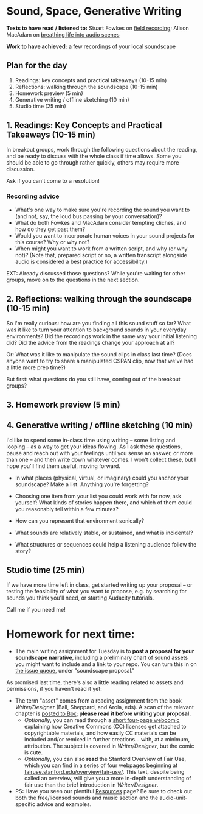 
# Sound, Space, Generative Writing

**Texts to have read / listened to:** Stuart Fowkes on [field recording](https://citiesandmemory.com/2014/08/top-5-things-need-make-great-field-recording/); Alison MacAdam on [breathing life into audio scenes](https://training.npr.org/audio/six-npr-stories-that-breathe-life-into-neighborhood-scenes)

**Work to have achieved:** a few recordings of your local soundscape

## Plan for the day

1. Readings: key concepts and practical takeaways (10-15 min)
2. Reflections: walking through the soundscape (10-15 min)
3. Homework preview (5 min)
4. Generative writing / offline sketching (10 min)
5. Studio time (25 min)


## 1. Readings: Key Concepts and Practical Takeaways (10-15 min)

In breakout groups, work through the following questions about the reading, and be ready to discuss with the whole class if time allows. Some you should be able to go through rather quickly, others may require more discussion.

Ask if you can't come to a resolution!

### Recording advice

* What's one way to make sure you're recording the sound you want to (and not, say, the loud bus passing by your conversation)? <!-- listen through headphones while you record -->
* What do both Fowkes and MacAdam consider tempting cliches, and how do they get past them?
* Would you want to incorporate human voices in your sound projects for this course? Why or why not?
* When might you want to work from a written script, and why (or why not)? (Note that, prepared script or no, a written transcript alongside audio is considered a best practice for accessibility.)

EXT: Already discussed those questions? While you're waiting for other groups, move on to the questions in the next section.

## 2. Reflections: walking through the soundscape (10-15 min)

So I'm really curious: how are you finding all this sound stuff so far? What was it like to turn your attention to background sounds in your everyday environments? Did the recordings work in the same way your initial listening did? Did the advice from the readings change your approach at all?

Or: What was it like to manipulate the sound clips in class last time? (Does anyone want to try to share a manipulated CSPAN clip, now that we've had a little more prep time?)

But first: what questions do you still have, coming out of the breakout groups?

## 3. Homework preview (5 min)

## 4. Generative writing / offline sketching (10 min)
I'd like to spend some in-class time using writing – some listing and looping – as a way to get your ideas flowing. As I ask these questions, pause and reach out with your feelings until you sense an answer, or more than one – and then write down whatever comes. I won't collect these, but I hope you'll find them useful, moving forward.

- In what places (physical, virtual, or imaginary) could you anchor your soundscape? Make a list. Anything you're forgetting?

- Choosing one item from your list you could work with for now, ask yourself: What kinds of stories happen there, and which of them could you reasonably tell within a few minutes?

- How can you represent that environment sonically?

- What sounds are relatively stable, or sustained, and what is incidental?

- What structures or sequences could help a listening audience follow the story?


## Studio time (25 min)

If we have more time left in class, get started writing up your proposal – or testing the feasibility of what you want to propose, e.g. by searching for sounds you think you'll need, or starting Audacity tutorials.

<!-- FOR NEXT TIME:
Please go to our shared notes doc, [bit.ly/cdm2020fall-notes](http://bit.ly/cdm2020fall-notes) to set your working goals for today. When we're done, you can come back to the doc and update with your progress / goals for your next working session.
-->


Call me if you need me!

# Homework for next time:
* The main writing assignment for Tuesday is to <strong>post a proposal for your soundscape narrative</strong>, including a preliminary chart of sound assets you might want to include and a link to your repo. You can turn this in on [the issue queue]({{site.github.issues_url}}), under "soundscape proposal."

As promised last time, there's also a little reading related to assets and permissions, if you haven't read it yet:

* The term "asset" comes from a reading assignment from the book _Writer/Designer_ (Ball, Sheppard, and Arola, eds). A scan of the relevant chapter is <a title="not posted publicly to preserve the limited distribution that helps justify my fair use claim (as does my colorless copy and the limited amount copied, relative to the book)" href="https://pitt.box.com/s/xovvpta4x2tq1cs9ywr61d2g1udka8m5
">posted to Box</a>; **please read it before writing your proposal.**
   - _Optionally_, you can read through a [short four-page webcomic](https://wiki.creativecommons.org/wiki/Howitworks_Comic1) explaining how Creative Commons (CC) licenses get attached to copyrightable materials, and how easily CC materials can be included and/or remixed in further creations... with, at a minimum, attribution. The subject is covered in _Writer/Designer_, but the comic is cute.
   - _Optionally_, you can also **read** the Stanford Overview of Fair Use, which you can find in a series of four webpages beginning at [fairuse.stanford.edu/overview/fair-use/](https://fairuse.stanford.edu/overview/fair-use/). This text, despite being called an overview, will give you a more in-depth understanding of fair use than the brief introduction in _Writer/Designer_.
* PS: Have you seen our plentiful <a href="{{site.github_url}}/resources">Resources</a> page? Be sure to check out both the free/licensed sounds and music section and the audio-unit-specific advice and examples.
